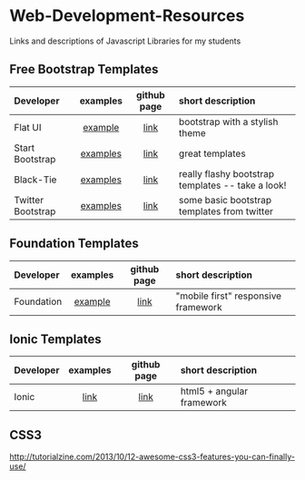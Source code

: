 Web-Development-Resources
=========================

Links and descriptions of Javascript Libraries for my students



## Free Bootstrap Templates

| Developer | examples | github page| short description |
| :--- | :---: | :---: | :--- |
| Flat UI | [example](http://designmodo.github.io/Flat-UI/) | [link](https://github.com/designmodo/Flat-UI) | bootstrap with a stylish theme |
| Start Bootstrap |  [examples](http://startbootstrap.com/all-templates) | [link](http://startbootstrap.com/) | great templates |
| Black-Tie | [examples](http://www.blacktie.co/) | [link](http://www.blacktie.co/) |  really flashy bootstrap templates -- take a look! |
| Twitter Bootstrap | [examples](http://getbootstrap.com/getting-started/) | [link](https://github.com/twbs/bootstrap) | some basic bootstrap templates from twitter |


## Foundation Templates
| Developer | examples | github page| short description |
| :--- | :---: | :---: | :--- |
| Foundation | [example](http://foundation.zurb.com/) | [link](http://foundation.zurb.com/) | "mobile first" responsive framework |
## Ionic Templates

| Developer | examples | github page | short description |
| :--- | :---: | :---: | :--- |
| Ionic | [link](http://ionicframework.com/examples/) | [link](https://github.com/driftyco/ionic) | html5 + angular framework |  



## CSS3 

http://tutorialzine.com/2013/10/12-awesome-css3-features-you-can-finally-use/
